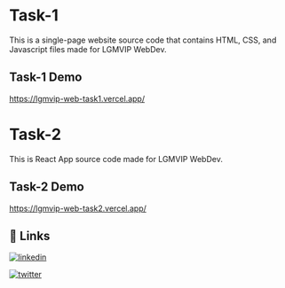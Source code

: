 
# Task-1 

This is a single-page website source code that contains HTML, CSS, and Javascript files made for LGMVIP WebDev.

## Task-1 Demo

https://lgmvip-web-task1.vercel.app/



# Task-2

This is React App source code made for LGMVIP WebDev.

## Task-2 Demo

https://lgmvip-web-task2.vercel.app/



## 🔗 Links

[![linkedin](https://img.shields.io/badge/linkedin-0A66C2?style=for-the-badge&logo=linkedin&logoColor=white)](https://www.linkedin.com/in/ishwar-mhase)

[![twitter](https://img.shields.io/badge/twitter-1DA1F2?style=for-the-badge&logo=twitter&logoColor=white)](https://twitter.com/IshwarMhase)

